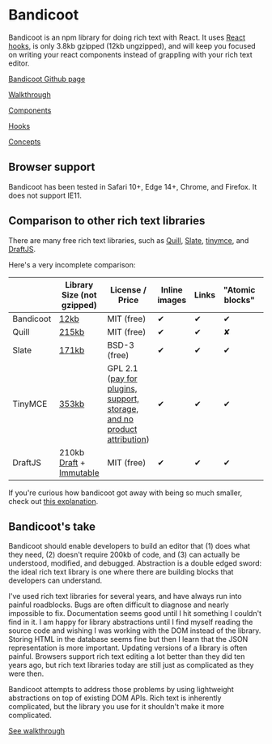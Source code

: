 # Bandicoot
Bandicoot is an npm library for doing rich text with React. It uses [React hooks](https://reactjs.org/docs/hooks-intro.html), is
only 3.8kb gzipped (12kb ungzipped), and will keep you focused on writing your react components instead of grappling with your rich text editor.

[Bandicoot Github page](https://github.com/CanopyTax/bandicoot)

[Walkthrough](/walkthrough/getting-started.md)

[Components](/components/rich-text-editor.md)

[Hooks](/hooks/use-document-exec-command.md)

[Concepts](/concepts/control-button.md)

## Browser support
Bandicoot has been tested in Safari 10+, Edge 14+, Chrome, and Firefox. It does not support IE11.

## Comparison to other rich text libraries
There are many free rich text libraries, such as [Quill](https://quilljs.com/), [Slate](https://github.com/ianstormtaylor/slate),
[tinymce](https://www.tiny.cloud/), and [DraftJS](https://draftjs.org/).

Here's a very incomplete comparison:

|           | Library Size (not gzipped)                  | License / Price | Inline images | Links           | "Atomic blocks" | Built-in markdown support
|-----------|---------------------------------------------|-----------------|---------------|-----------------|-------------------|--------------------------
| Bandicoot | [12kb](https://unpkg.com/bandicoot/dist)    | MIT (free)      | &#10004;      | &#10004;        | &#10004;          | &#10008;
| Quill     | [215kb](https://unpkg.com/quill/dist/)      | MIT (free)      | &#10004;      | &#10004;        | &#10008;          | &#10004;
| Slate     | [171kb](https://unpkg.com/slate/dist/)      | BSD-3 (free)    | &#10004;      | &#10004;        | &#10004;          | &#10004;
| TinyMCE   | [353kb](https://unpkg.com/tinymce/)         | GPL 2.1 ([pay for plugins, support, storage, and no product attribution](https://www.tiny.cloud/pricing/))| &#10004;      | &#10004;        | &#10004;        | &#10004;
| DraftJS   | 210kb [Draft](https://unpkg.com/draft-js/dist/) + [Immutable](https://unpkg.com/immutable/dist/) | MIT (free) | &#10004;      | &#10004;        | &#10004;        | &#10008;

If you're curious how bandicoot got away with being so much smaller, check out [this explanation](/concepts/uncontrolled-editor.md#implications-for-bandicoot).

## Bandicoot's take
Bandicoot should enable developers to build an editor that (1) does what they need, (2) doesn't require 200kb of code, and (3) can actually be
understood, modified, and debugged. Abstraction is a double edged sword: the ideal rich text library is one
where there are building blocks that developers can understand.

I've used rich text libraries for several years, and have always run into painful roadblocks. Bugs are often difficult to
diagnose and nearly impossible to fix. Documentation seems good until I hit something I couldn't find in it. I am happy for
library abstractions until I find myself reading the source code and wishing I was working with the DOM instead of the library.
Storing HTML in the database seems fine but then I learn that the JSON representation is more important. Updating versions of
a library is often painful. Browsers support rich text editing a lot better than they did ten years ago, but rich
text libraries today are still just as complicated as they were then.

Bandicoot attempts to address those problems by using lightweight abstractions on top of existing DOM APIs.
Rich text is inherently complicated, but the library you use for it
shouldn't make it more complicated.

[See walkthrough](/walkthrough/getting-started.md)
